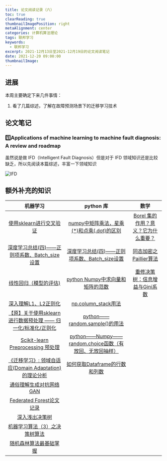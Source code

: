 ```yaml
---
title: 论文阅读记录（六）
toc: true
clearReading: true
thumbnailImagePosition: right
metaAlignment: center
categories: 计算机算法理论
tags: 联邦学习
keywords:
  - 联邦学习
excerpt: 2021-12月13日至2021-12月19日的论文阅读笔记
date: 2021-12-20 09:00:00
thumbnailImage:
---
```

<!-- toc -->

## 进展

本周主要确定下来几件事情：

1. 看了几篇综述，了解在故障预测场景下的迁移学习技术

## 论文笔记

### :one:Applications of machine learning to machine fault diagnosis: A review and roadmap

虽然说是做 IFD（Intelligent Fault Diagnosis）但是对于 IFD 领域知识还是比较缺乏，所以先阅读本篇综述，丰富一下领域知识

![IFD](https://cdn.jsdelivr.net/gh/pineapple-man/blogImage@main/image/DevelopmentAndMilestonesOfIFD.png)



## 额外补充的知识

|                           机器学习                           |                          python 库                           |                             数学                             |
| :----------------------------------------------------------: | :----------------------------------------------------------: | :----------------------------------------------------------: |
| [使用sklearn进行交叉验证](https://www.cnblogs.com/jiaxin359/p/8552800.html) | [numpy中矩阵乘法，星乘(*)和点乘(.dot)的区别](https://blog.csdn.net/like4501/article/details/79753346) | [Borel 集的作用？意义？它为什么重要？](https://www.zhihu.com/question/33991971) |
| [深度学习总结(四)——正则项系数、Batch_size设置](https://blog.csdn.net/manong_wxd/article/details/78734856) | [深度学习总结(四)——正则项系数、Batch_size设置](https://blog.csdn.net/manong_wxd/article/details/78734856) | [同态加密之Paillier算法](https://blog.csdn.net/qq_40589204/article/details/116310125) |
| [线性回归（模型的评估)](https://zhuanlan.zhihu.com/p/137373871) | [python Numpy中求向量和矩阵的范数](https://blog.csdn.net/qq_35154529/article/details/82754157) | [重修决策树：信息增益与Gini系数](https://chriszhangcx.github.io/%E9%87%8D%E4%BF%AE%E5%86%B3%E7%AD%96%E6%A0%91%EF%BC%9A%E4%BF%A1%E6%81%AF%E5%A2%9E%E7%9B%8A%E4%B8%8EGini%E7%B3%BB%E6%95%B0/) |
| [深入理解L1、L2正则化 ](https://www.cnblogs.com/zingp/p/10375691.html) | [np.column_stack用法](https://blog.csdn.net/weixin_38632246/article/details/86713078) |                                                              |
| [【原】关于使用sklearn进行数据预处理 —— 归一化/标准化/正则化](https://www.cnblogs.com/chaosimple/p/4153167.html) | [python——random.sample()的用法](https://www.cnblogs.com/fish-101/p/11339909.html) |                                                              |
| [Scikit-learn Preprocessing 预处理](https://blog.csdn.net/Dream_angel_Z/article/details/49406573) | [python——Numpy——random.choice函数（有放回、无放回抽样）](https://blog.csdn.net/huangguohui_123/article/details/104737108) |                                                              |
| [《迁移学习》: 领域自适应(Domain Adaptation)的理论分析](https://zhuanlan.zhihu.com/p/50710267) | [如何获取Dataframe的行数和列数](https://blog.csdn.net/lwgkzl/article/details/80988126) |                                                              |
| [通俗理解生成对抗网络GAN](https://zhuanlan.zhihu.com/p/33752313) |                                                              |                                                              |
| [Federated Forest论文记录](https://icode.best/i/58349933163661) |                                                              |                                                              |
|   [深入浅出决策树](https://zhuanlan.zhihu.com/p/59484953)    |                                                              |                                                              |
| [机器学习算法（3）之决策树算法](https://blog.csdn.net/qq_20412595/article/details/82048795) |                                                              |                                                              |
| [随机森林算法最基础掌握](https://blog.csdn.net/duyibo123/article/details/111223539) |                                                              |                                                              |

